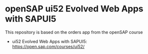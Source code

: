 # openSAP ui52 Evolved Web Apps with SAPUI5

This repository is based on the orders app from the openSAP course

* ui52 Evolved Web Apps with SAPUI5: https://open.sap.com/courses/ui52/


